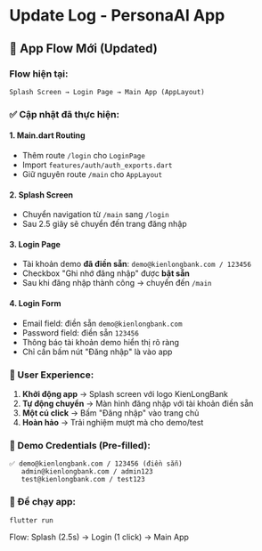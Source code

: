 # Update Log - PersonaAI App

## 🚀 App Flow Mới (Updated)

### Flow hiện tại:
```
Splash Screen → Login Page → Main App (AppLayout)
```

### ✅ Cập nhật đã thực hiện:

#### 1. **Main.dart Routing**
- Thêm route `/login` cho `LoginPage`
- Import `features/auth/auth_exports.dart`
- Giữ nguyên route `/main` cho `AppLayout`

#### 2. **Splash Screen** 
- Chuyển navigation từ `/main` sang `/login`
- Sau 2.5 giây sẽ chuyển đến trang đăng nhập

#### 3. **Login Page**
- Tài khoản demo **đã điền sẵn**: `demo@kienlongbank.com / 123456`
- Checkbox "Ghi nhớ đăng nhập" được **bật sẵn**
- Sau khi đăng nhập thành công → chuyển đến `/main`

#### 4. **Login Form**
- Email field: điền sẵn `demo@kienlongbank.com`
- Password field: điền sẵn `123456`
- Thông báo tài khoản demo hiển thị rõ ràng
- Chỉ cần bấm nút "Đăng nhập" là vào app

### 🎯 User Experience:
1. **Khởi động app** → Splash screen với logo KienLongBank
2. **Tự động chuyển** → Màn hình đăng nhập với tài khoản điền sẵn
3. **Một cú click** → Bấm "Đăng nhập" vào trang chủ
4. **Hoàn hảo** → Trải nghiệm mượt mà cho demo/test

### 📱 Demo Credentials (Pre-filled):
```
✅ demo@kienlongbank.com / 123456 (điền sẵn)
   admin@kienlongbank.com / admin123
   test@kienlongbank.com / test123
```

### 🔧 Để chạy app:
```bash
flutter run
```

Flow: Splash (2.5s) → Login (1 click) → Main App 